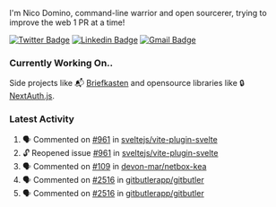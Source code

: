 
I'm Nico Domino, command-line warrior and open sourcerer, trying to improve the web 1 PR at a time!

[![Twitter Badge](https://img.shields.io/badge/-@ndom91-1ca0f1?style=flat-square&labelColor=1ca0f1&logo=twitter&logoColor=white&link=https://twitter.com/ndom91)](https://twitter.com/ndom91) [![Linkedin Badge](https://img.shields.io/badge/-ndom91-blue?style=flat-square&logo=Linkedin&logoColor=white&link=https://www.linkedin.com/in/ndom91/)](https://www.linkedin.com/in/ndom91/) [![Gmail Badge](https://img.shields.io/badge/-yo@ndo.dev-c14438?style=flat-square&logo=mail.ru&logoColor=white&link=mailto:yo@ndo.dev)](mailto:yo@ndo.dev)

### Currently Working On..

Side projects like 📬 [Briefkasten](https://briefkastenhq.com) and opensource libraries like 🔒 [NextAuth.js](https://github.com/nextauthjs/next-auth).

<!--START_SECTION_PROFILE_VIEWS:readme-info-->
<!--END_SECTION_PROFILE_VIEWS:readme-info-->

<!--START_SECTION_DAILY_COMMIT:readme-info-->
<!--END_SECTION_DAILY_COMMIT:readme-info-->

<!--START_SECTION_WEEKLY_COMMIT:readme-info-->
<!--END_SECTION_WEEKLY_COMMIT:readme-info-->

### Latest Activity

<!--START_SECTION:activity-->
1. 🗣 Commented on [#961](https://github.com/sveltejs/vite-plugin-svelte/issues/961#issuecomment-2305469289) in [sveltejs/vite-plugin-svelte](https://github.com/sveltejs/vite-plugin-svelte)
2. 🔓 Reopened issue [#961](https://github.com/sveltejs/vite-plugin-svelte/issues/961) in [sveltejs/vite-plugin-svelte](https://github.com/sveltejs/vite-plugin-svelte)
3. 🗣 Commented on [#109](https://github.com/devon-mar/netbox-kea/issues/109#issuecomment-2305312550) in [devon-mar/netbox-kea](https://github.com/devon-mar/netbox-kea)
4. 🗣 Commented on [#2516](https://github.com/gitbutlerapp/gitbutler/issues/2516#issuecomment-2305285334) in [gitbutlerapp/gitbutler](https://github.com/gitbutlerapp/gitbutler)
5. 🗣 Commented on [#2516](https://github.com/gitbutlerapp/gitbutler/issues/2516#issuecomment-2305195544) in [gitbutlerapp/gitbutler](https://github.com/gitbutlerapp/gitbutler)
<!--END_SECTION:activity-->
